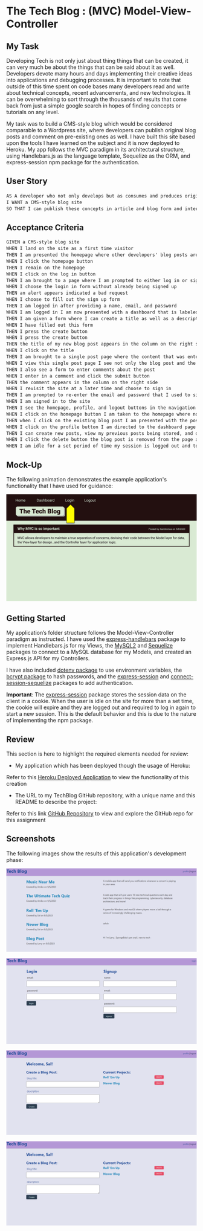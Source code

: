 # The Tech Blog : (MVC) Model-View-Controller

## My Task

Developing Tech is not only just about thing things that can be created, it can very much be about the things that can be said about it as well. Developers devote many hours and days implementing their creative ideas into applications and debugging processes. It is important to note that outside of this time spent on code bases many developers read and write about technical concepts, recent advancements, and new technologies. It can be overwhelming to sort through the thousands of results that come back from just a simple google search in hopes of finding concepts or tutorials on any level.

My task was to build a CMS-style blog which would be considered comparable to a Wordpress site, where developers can publish original blog posts and comment on pre-existing ones as well. I have built this site based upon the tools I have learned on the subject and it is now deployed to Heroku. My app follows the MVC paradigm in its architectural structure, using Handlebars.js as the language template, Sequelize as the ORM, and express-session npm package for the authentication.

## User Story

```md
AS A developer who not only develops but as consumes and produces original proof of concept on the subject as well
I WANT a CMS-style blog site
SO THAT I can publish these concepts in article and blog form and interact with other who want the same
```

## Acceptance Criteria

```md
GIVEN a CMS-style blog site
WHEN I land on the site as a first time visitor
THEN I am presented the homepage where other developers' blog posts are viewable if there are pre-existing entries; in the navigation bar I can see a homepage link as well as a login link
WHEN I click the homepage button 
THEN I remain on the homepage
WHEN I click on the log in button
THEN I am brought to a page where I am prompted to either log in or sign up
WHEN I choose the login in form without already being signed up 
THEN an alert appears indicated a bad request
WHEN I choose to fill out the sign up form 
THEN I am logged in after providing a name, email, and password
WHEN I am logged in I am now presented with a dashboard that is labeled as profile
THEN I am given a form where I can create a title as well as a description for all of the content I want to discuss
WHEN I have filled out this form
THEN I press the create button
WHEN I press the create button 
THEN the title of my new blog post appears in the column on the right side and is displayed as a button alongside a delete button as well
WHEN I click on the title 
THEN I am brought to a single post page where the content that was entered into the description box is displayed
WHEN I view this single post page I see not only the blog post and the date it was created
THEN I also see a form to enter comments about the post
WHEN I enter in a comment and click the submit button
THEN the comment appears in the column on the right side
WHEN I revisit the site at a later time and choose to sign in
THEN I am prompted to re-enter the email and password that I used to sign up
WHEN I am signed in to the site 
THEN I see the homepage, profile, and logout buttons in the navigation bar
WHEN I click on the homepage button I am taken to the homepage where not oly are pre-existing blogs viewable but also the newly created posts that I have entered as well
THEN when I click on the existing blog post I am presented with the post title, contents, post creator's name, date created, and the ability to leave a comment
WHEN I click on the profile button I am directed to the dashboard page 
THEN I can create new posts, view my previous posts being stored, and delete posts as well
WHEN I click the delete button the blog post is removed from the page and the page reflects those changes
WHEN I am idle for a set period of time my session is logged out and to continue creating, commenting, or viewing dashboard I must log in again
```

## Mock-Up

The following animation demonstrates the example application's functionality that I have used for guidance:

![Animation cycles through signing into the app, clicking on buttons, and updating blog posts.](./assets/14-mvc-homework-demo-01.gif) 

## Getting Started

My application’s folder structure follows the Model-View-Controller paradigm as instructed. I have used the [express-handlebars](https://www.npmjs.com/package/express-handlebars) package to implement Handlebars.js for my Views, the [MySQL2](https://www.npmjs.com/package/mysql2) and [Sequelize](https://www.npmjs.com/package/sequelize) packages to connect to a MySQL database for my Models, and created an Express.js API for my Controllers.

I have also included [dotenv package](https://www.npmjs.com/package/dotenv) to use environment variables, the [bcrypt package](https://www.npmjs.com/package/bcrypt) to hash passwords, and the [express-session](https://www.npmjs.com/package/express-session) and [connect-session-sequelize](https://www.npmjs.com/package/connect-session-sequelize) packages to add authentication.

**Important**: The [express-session](https://www.npmjs.com/package/express-session) package stores the session data on the client in a cookie. When the user is idle on the site for more than a set time, the cookie will expire and they are logged out and required to log in again to start a new session. This is the default behavior and this is due to the nature of implementing the npm package.


## Review

This section is here to highlight the required elements needed for review:

* My application which has been deployed though the usage of Heroku:

Refer to this [Heroku Deployed Application](https://tech-blog-kg-8288cfb3c822.herokuapp.com/) to view the functionality of this creation
    

* The URL to my TechBlog GitHub repository, with a unique name and this README to describe the project:

Refer to this link [GitHub Repository](https://github.com/TheKhalidGibson/TechBlog) to view and explore the GitHub repo for this assignment


## Screenshots

The following images show the results of this application's development phase:

![Image showing the homepage](./assets/blogpic2.png)

![Image showing the login/sign up page](./assets/blogpic3.png)

![Image showing the dashboard/profile page](./assets/blogpic1.png)

![Image showing the individual posts page](./assets/blogpic4.png)

